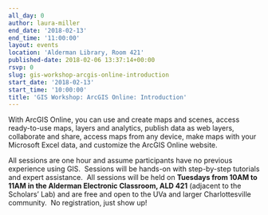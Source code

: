 ```yaml
---
all_day: 0
author: laura-miller
end_date: '2018-02-13'
end_time: '11:00:00'
layout: events
location: 'Alderman Library, Room 421'
published-date: 2018-02-06 13:37:14+00:00
rsvp: 0
slug: gis-workshop-arcgis-online-introduction
start_date: '2018-02-13'
start_time: '10:00:00'
title: 'GIS Workshop: ArcGIS Online: Introduction'
---
```


With ArcGIS Online, you can use and create maps and scenes, access ready-to-use maps, layers and analytics, publish data as web layers, collaborate and share, access maps from any device, make maps with your Microsoft Excel data, and customize the ArcGIS Online website.

All sessions are one hour and assume participants have no previous experience using GIS.  Sessions will be hands-on with step-by-step tutorials and expert assistance.  All sessions will be held on **Tuesdays from 10AM to 11AM in the Alderman Electronic Classroom, ALD 421** (adjacent to the Scholars’ Lab) and are free and open to the UVa and larger Charlottesville community.  No registration, just show up!

